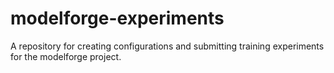 # modelforge-experiments
A repository for creating configurations and submitting training experiments for the modelforge project.
